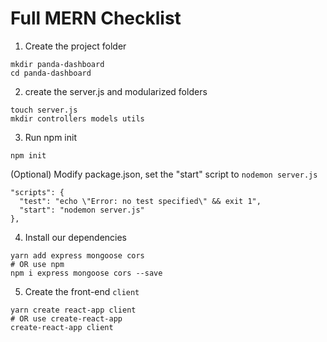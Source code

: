 # Full MERN Checklist

1. Create the project folder

```
mkdir panda-dashboard
cd panda-dashboard
```

2. create the server.js and modularized folders

```
touch server.js
mkdir controllers models utils
```

3. Run npm init

```
npm init
```

(Optional) Modify package.json, set the "start" script to ```nodemon server.js```

```
"scripts": {
  "test": "echo \"Error: no test specified\" && exit 1",
  "start": "nodemon server.js"
},
```

4. Install our dependencies

```
yarn add express mongoose cors
# OR use npm
npm i express mongoose cors --save
```

5. Create the front-end ```client```

```
yarn create react-app client
# OR use create-react-app
create-react-app client
```

